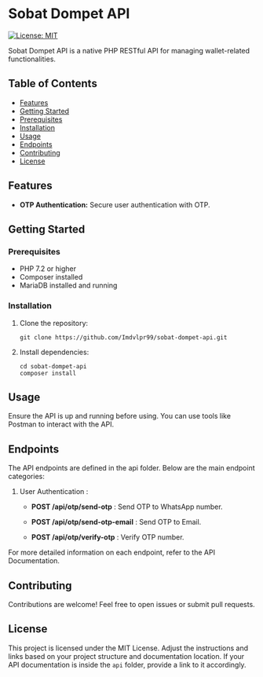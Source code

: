 # Sobat Dompet API
[![License: MIT](https://img.shields.io/badge/License-MIT-yellow.svg)](https://opensource.org/licenses/MIT)

Sobat Dompet API is a native PHP RESTful API for managing wallet-related functionalities.

## Table of Contents

- [Features](#features)
- [Getting Started](#getting-started)
- [Prerequisites](#prerequisites)
- [Installation](#installation)
- [Usage](#usage)
- [Endpoints](#endpoints)
- [Contributing](#contributing)
- [License](#license)

## Features

- **OTP Authentication:** Secure user authentication with OTP.

## Getting Started

### Prerequisites

- PHP 7.2 or higher
- Composer installed
- MariaDB installed and running

### Installation

1. Clone the repository:

   ```
   git clone https://github.com/Imdvlpr99/sobat-dompet-api.git

2. Install dependencies:

    ```
    cd sobat-dompet-api
    composer install

## Usage

Ensure the API is up and running before using. You can use tools like Postman to interact with the API.

## Endpoints

The API endpoints are defined in the api folder. Below are the main endpoint categories:

1. User Authentication :
   
   - **POST /api/otp/send-otp**  : Send OTP to WhatsApp number.
   
   - **POST /api/otp/send-otp-email**  : Send OTP to Email.
   
   - **POST /api/otp/verify-otp**  : Verify OTP number.

For more detailed information on each endpoint, refer to the API Documentation.

## Contributing

Contributions are welcome! Feel free to open issues or submit pull requests.

## License

This project is licensed under the MIT License.
Adjust the instructions and links based on your project structure and documentation location. If your API documentation is inside the `api` folder, provide a link to it accordingly.
